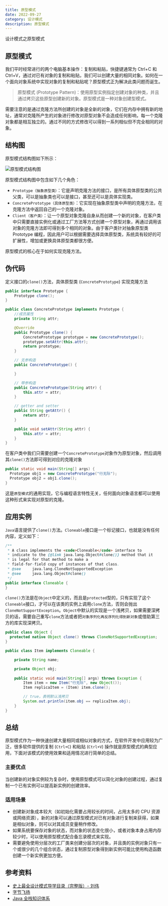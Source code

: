 ```yaml
---
title: 原型模式
date: 2022-09-27
category: 设计模式
description: 原型模式
---
```


设计模式之原型模式
<!-- more -->

## 原型模式

我们平时经常进行的两个电脑基本操作：复制和粘贴，快捷键通常为 Ctrl+C 和 Ctrl+V，通过对已有对象的复制和粘贴，我们可以创建大量的相同对象。如何在一个面向对象系统中实现对象的复制和粘贴呢？原型模式正为解决此类问题而诞生。

> 原型模式 (Prototype Pattern)：使用原型实例指定创建对象的种类，并且通过拷贝这些原型创建新的对象。原型模式是一种对象创建型模式。

需要注意的是通过克隆方法所创建的对象是全新的对象，它们在内存中拥有新的地址，通常对克隆所产生的对象进行修改对原型对象不会造成任何影响，每一个克隆对象都是相互独立的。通过不同的方式修改可以得到一系列相似但不完全相同的对象。

## 结构图

原型模式结构图如下所示：

![原型模式结构图](https://cdn.staticaly.com/gh/AlexChen68/images@master/blog/advance/prototype_pattern.png)

原型模式结构图中包含如下几个角色：

- `Prototype（抽象原型类）`：它是声明克隆方法的接口，是所有具体原型类的公共父类，可以是抽象类也可以是接口，甚至还可以是具体实现类。
- `ConcretePrototype（具体原型类）`：它实现在抽象原型类中声明的克隆方法，在克隆方法中返回自己的一个克隆对象。
- `Client（客户类）`：让一个原型对象克隆自身从而创建一个新的对象，在客户类中只需要直接实例化或通过工厂方法等方式创建一个原型对象，再通过调用该对象的克隆方法即可得到多个相同的对象。由于客户类针对抽象原型类 Prototype 编程，因此用户可以根据需要选择具体原型类，系统具有较好的可扩展性，增加或更换具体原型类都很方便。

原型模式的核心在于如何实现克隆方法。

## 伪代码

定义接口的`clone()`方法，具体原型类 (`ConcretePrototype`) 实现克隆方法

```java
public interface Prototype {
    Prototype clone();
}

public class ConcretePrototype implements Prototype {
    //成员属性
    private String attr;

    @Override
    public Prototype clone() {
        ConcretePrototype prototype = new ConcretePrototype();
        prototype.setAttr(this.attr);
        return prototype;
    }

    // 无参构造
    public ConcretePrototype() {

    }

    // 带参构造
    public ConcretePrototype(String attr) {
        this.attr = attr;
    }

    // getter and setter
    public String getAttr() {
        return attr;
    }

    public void setAttr(String attr) {
        this.attr = attr;
    }
}
```

在客户类中我们只需要创建一个`ConcretePrototype`对象作为原型对象，然后调用其`clone()`方法即可得到对应的克隆对象

```java
public static void main(String[] args) {
  Prototype obj1 = new ConcretePrototype("行无际");
  Prototype obj2 = obj1.clone();
}
```

这是`原型模式`的通用实现，它与编程语言特性无关，任何面向对象语言都可以使用这种形式来实现对原型的克隆。

## 应用实例

`Java`语言提供了`clone()`方法。`Cloneable`接口是一个标记接口，也就是没有任何内容，定义如下：

```java
/**
 * A class implements the <code>Cloneable</code> interface to
 * indicate to the {@link java.lang.Object#clone()} method that it
 * is legal for that method to make a
 * field-for-field copy of instances of that class.
 * @see     java.lang.CloneNotSupportedException
 * @see     java.lang.Object#clone()
 */
public interface Cloneable {
}
```

`clone()`方法是在`Object`中定义的，而且是`protected`型的，只有实现了这个`Cloneable`接口，才可以在该类的实例上调用`clone`方法，否则会抛出`CloneNotSupportException`。`Object`中默认的实现是一个浅拷贝，如果需要深拷贝的话，需要自己重写`clone`方法或者把`对象序列化再反序列化得到新对象`或借助第三方的库实现深拷贝。

```java
public class Object {
  protected native Object clone() throws CloneNotSupportedException;
}

public class Item implements Cloneable {

    private String name;

    private Object obj;
    
    public static void main(String[] args) throws Exception {
        Item item = new Item("行无际", new Object());
        Item replicaItem = (Item) item.clone();

        // true，表明默认浅拷贝
        System.out.println(item.obj == replicaItem.obj);
    }
}
```

## 总结

原型模式作为一种快速创建大量相同或相似对象的方式，在软件开发中应用较为广泛，很多软件提供的复制 (`Ctrl+C`) 和粘贴 (`Ctrl+V`) 操作就是原型模式的典型应用，下面对该模式的使用效果和适用情况进行简单的总结。

### 主要优点

当创建新的对象实例较为复杂时，使用原型模式可以简化对象的创建过程，通过复制一个已有实例可以提高新实例的创建效率。

### 适用场景

- 创建新对象成本较大（如初始化需要占用较长的时间，占用太多的 CPU 资源或网络资源），新的对象可以通过原型模式对已有对象进行复制来获得，如果是相似对象，则可以对其成员变量稍作修改。
- 如果系统要保存对象的状态，而对象的状态变化很小，或者对象本身占用内存较少时，可以使用原型模式配合备忘录模式来实现。
- 需要避免使用分层次的工厂类来创建分层次的对象，并且类的实例对象只有一个或很少的几个组合状态，通过复制原型对象得到新实例可能比使用构造函数创建一个新实例更加方便。

## 参考资料

- [史上最全设计模式导学目录（完整版）- 刘伟](https://blog.csdn.net/LoveLion/article/details/17517213)
- [字节飞扬](https://bytesfly.github.io/blog/#/DesignPattern/prototype-pattern)
- [Java 全栈知识体系](https://pdai.tech/md/dev-spec/pattern/7_prototype.html )  